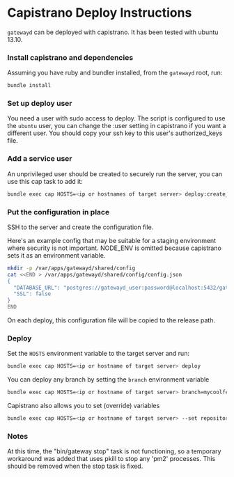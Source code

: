 # Capistrano Deploy Instructions #

`gatewayd` can be deployed with capistrano. It has been tested with ubuntu 13.10.

### Install capistrano and dependencies
Assuming you have ruby and bundler installed, from the `gatewayd` root, run:
```bash
bundle install
```

### Set up deploy user
You need a user with sudo access to deploy. The script is configured to use the `ubuntu` user, you can change the :user setting in capistrano if you want a different user. You should copy your ssh key to this user's authorized_keys file.

### Add a service user
An unprivileged user should be created to securely run the server, you can use this cap task to add it:
```bash
bundle exec cap HOSTS=<ip or hostnames of target server> deploy:create_user
```

### Put the configuration in place
SSH to the server and create the configuration file.

Here's an example config that may be suitable for a staging environment where security is not important. NODE_ENV is omitted because capistrano sets it as an environment variable.
```bash
mkdir -p /var/apps/gatewayd/shared/config
cat <<END > /var/apps/gatewayd/shared/config/config.json
{
  "DATABASE_URL": "postgres://gatewayd_user:password@localhost:5432/gatewayd_db",
  "SSL": false
}
END
```
On each deploy, this configuration file will be copied to the release path.

### Deploy
Set the `HOSTS` environment variable to the target server and run:
```bash
bundle exec cap HOSTS=<ip or hostname of target server> deploy
```

You can deploy any branch by setting the `branch` environment variable
```bash
bundle exec cap HOSTS=<ip or hostname of target server> branch=mycoolfeature deploy
```

Capistrano also allows you to set (override) variables
```bash
bundle exec cap HOSTS=<ip or hostname of target server> --set repository='https://github.com/foo/gatewayd.git' deploy
```

### Notes
At this time, the "bin/gateway stop" task is not functioning, so a temporary workaround was added that uses pkill to stop any 'pm2' processes. This should be removed when the stop task is fixed.

